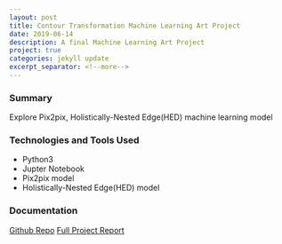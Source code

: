 ```yaml
---
layout: post
title: Contour Transformation Machine Learning Art Project
date: 2019-06-14
description: A final Machine Learning Art Project
project: true
categories: jekyll update
excerpt_separator: <!--more-->
---
```


### Summary
Explore Pix2pix, Holistically-Nested Edge(HED) machine learning model
### Technologies and Tools Used
- Python3
- Jupter Notebook
- Pix2pix model
- Holistically-Nested Edge(HED) model

### Documentation
[Github Repo](https://github.com/ucsd-ml-arts/ml-art-final2-amcda-anymlcandoart)
[Full Project Report][final-report]


[final-report]: /assets/Machine-Learning-Final-Report.pdf